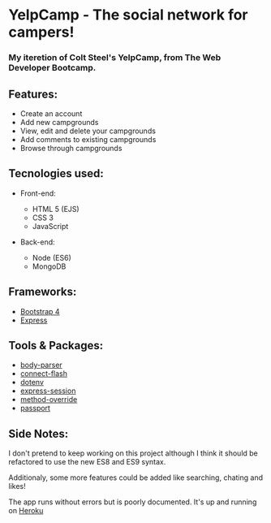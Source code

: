 # YelpCamp - The social network for campers!

### My iteretion of Colt Steel's YelpCamp, from The Web Developer Bootcamp.

## Features:

- Create an account
- Add new campgrounds
- View, edit and delete your campgrounds
- Add comments to existing campgrounds
- Browse through campgrounds

## Tecnologies used:

- Front-end:

  - HTML 5 (EJS)
  - CSS 3
  - JavaScript

- Back-end:
  - Node (ES6)
  - MongoDB

## Frameworks:

- [Bootstrap 4](https://getbootstrap.com/)
- [Express](https://expressjs.com/)

## Tools & Packages:

- [body-parser](https://www.npmjs.com/package/body-parser)
- [connect-flash](https://www.npmjs.com/package/connect-flash)
- [dotenv](https://www.npmjs.com/package/dotenv)
- [express-session](https://www.npmjs.com/package/express-session)
- [method-override](https://www.npmjs.com/package/method-override)
- [passport](https://www.npmjs.com/package/passport)

## Side Notes:

I don't pretend to keep working on this project although I think it should be refactored to use the new ES8 and ES9 syntax.

Additionaly, some more features could be added like searching, chating and likes!

The app runs without errors but is poorly documented. It's up and running on [Heroku](https://polar-sea-05769.herokuapp.com/)
